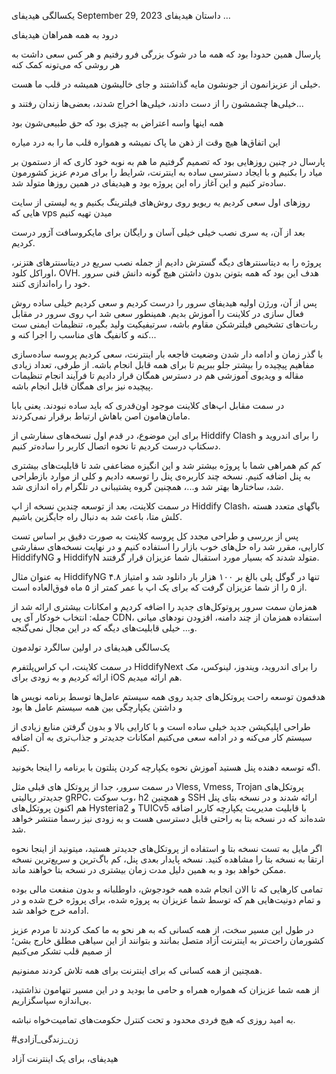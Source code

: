 یکسالگی هیدیفای
September 29, 2023
داستان هیدیفای …

درود به همه همراهان هیدیفای

پارسال همین حدودا بود که همه ما در شوک بزرگی فرو رفتیم و هر کس سعی داشت به هر روشی که می‌تونه کمک کنه

خیلی از عزیزانمون از جونشون مایه گذاشتند و جای خالیشون همیشه در قلب ما هست.

خیلی‌ها چشمشون را از دست دادند، خیلی‌ها اخراج شدند، بعضی‌ها زندان رفتند و...

همه اینها واسه اعتراض به چیزی بود که حق طبیعی‌شون بود

این اتفاق‌ها هیچ وقت از ذهن ما پاک نمیشه و همواره قلب ما را به درد میاره



پارسال در چنین روزهایی بود که تصمیم گرفتیم ما هم به نوبه خود کاری که از دستمون بر میاد را بکنیم و با ایجاد دسترسی ساده به اینترنت، شرایط را برای مردم عزیز کشورمون ساده‌تر کنیم و این آغاز راه این پروژه بود و هیدیفای در همین روزها متولد شد. 



روزهای اول سعی کردیم یه ریویو روی روش‌های فیلترینگ بکنیم و یه لیستی از سایت هایی که vps میدن تهیه کنیم 



بعد از آن، یه سری نصب خیلی خیلی آسان و رایگان برای مایکروسافت آژور درست کردیم. 



پروژه را به دیتاسنترهای دیگه گسترش دادیم از جمله نصب سریع در دیتاسنترهای هتزنر،  اوراکل کلود،  OVH. هدف این بود که همه بتونن بدون‌ داشتن هیچ گونه دانش فنی سرور خود را راه‌اندازی کنند.



پس از آن، ورژن اولیه هیدیفای سرور را درست کردیم و سعی کردیم خیلی ساده روش فعال سازی در کلاینت را آموزش بدیم. همینطور سعی شد اپ روی سرور در مقابل ربات‌های تشخیص فیلترشکن مقاوم باشه، سرتیفیکیت ولید بگیره، تنظیمات ایمنی ست کنه و کانفیگ های مناسب را اجرا کنه و...



با گذر زمان و ادامه دار شدن وضعیت فاجعه بار اینترنت، سعی کردیم پروسه ساده‌سازی مفاهیم پیچیده را بیشتر جلو ببریم تا برای همه قابل انجام باشه. از طرفی، تعداد زیادی مقاله و ویدیوی آموزشی هم در دسترس همگان قرار دادیم تا فرآیند انجام تنظیمات پیچیده نیز برای همگان قابل انجام باشه. 





در سمت مقابل اپ‌های کلاینت موجود اون‌قدری که باید ساده نبودند. یعنی بابا مامان‌هامون اصن باهاش ارتباط برقرار نمی‌کردند. 



برای این موضوع، در قدم اول نسخه‌های سفارشی از Hiddify Clash را برای اندروید و دسکتاپ درست کردیم تا نحوه اتصال کاربر را ساده‌تر کنیم. 



کم کم همراهی شما با پروژه بیشتر شد و این انگیزه مضاعفی شد تا قابلیت‌های بیشتری به پنل اضافه کنیم. نسخه چند کاربره‌ی پنل را توسعه دادیم و کلی از موارد بازطراحی شد، ساختارها بهتر شد و...، همچنین گروه پشتیبانی در تلگرام راه اندازی شد.



در سمت کلاینت، بعد از توسعه چندین نسخه از اپ Hiddify Clash، باگهای متعدد هسته کلش متا، باعث شد به دنبال راه جایگزین باشیم. 

پس از بررسی و طراحی مجدد کل پروسه کلاینت به صورت دقیق بر اساس تست کارایی، مقرر شد راه حل‌های خوب بازار را استفاده کنیم و در نهایت نسخه‌های سفارشی HiddifyNG و HiddifyN متولد شدند که بسیار مورد استقبال شما عزیزان قرار گرفتند. 

به عنوان مثال HiddifyNG تنها در گوگل پلی بالغ بر ۱۰۰ هزار بار دانلود شد و امتیاز ۴.۸ از ۵ را از شما عزیزان گرفت که برای یک اپ با عمر کمتر از ۵ ماه فوق‌العاده است. 



همزمان سمت سرور پروتوکل‌های جدید را اضافه کردیم و امکانات بیشتری ارائه شد از جمله: انتخاب خودکار آی پی CDN، استفاده همزمان از چند دامنه، افزودن نودهای میانی و... خیلی قابلیت‌های دیگه که در این مجال نمی‌گنجه.





یک‌سالگی هیدیفای
در اولین سالگرد تولدمون

در سمت کلاینت، اپ کراس‌پلتفرم HiddifyNext را برای اندروید، ویندوز، لینوکس، مک ارائه کردیم و به زودی برای iOS هم ارائه میدیم.  

هدفمون توسعه راحت پروتکل‌های جدید روی همه سیستم عامل‌ها توسط برنامه نویس ها و داشتن یکپارچگی بین همه سیستم عامل ها بود

طراحی اپلیکیشن جدید خیلی ساده است و با کارایی بالا و بدون گرفتن منابع زیادی از سیستم کار می‌کنه و در ادامه سعی می‌کنیم امکانات جدیدتر و جذاب‌تری به آن اضافه کنیم.



اگه توسعه دهنده پنل هستید آموزش نحوه یکپارچه کردن پنلتون با برنامه را اینجا بخونید.





در سمت سرور، جدا از پروتکل های قبلی مثل Vless, Vmess, Trojan پروتکل‌های جدیدتر ریالیتی gRPC، وب سوکت، h2 و همچنین SSH ارائه شدند و در نسخه بتای پنل هم اکنون پروتکل‌های Hysteria2 و TUICv5 با قابلیت مدیریت یکپارچه کاربر اضافه شده‌اند که در نسخه بتا به راحتی قابل دسترسی هست و به زودی نیز رسما منتشر خواهد شد. 

اگر مایل به تست نسخه بتا و استفاده از پروتکل‌های جدیدتر هستید، میتونید از اینجا نحوه ارتقا به نسخه بتا را مشاهده کنید. نسخه پایدار بعدی پنل، کم باگ‌ترین و سریع‌ترین نسخه ممکن خواهد بود و به همین دلیل مدت زمان بیشتری در نسخه بتا خواهند ماند.



تمامی کارهایی که تا الان انجام شده همه خودجوش، داوطلبانه و بدون منفعت مالی بوده و تمام دونیت‌هایی هم که توسط شما عزیزان به پروژه شده، برای پروژه خرج شده و در ادامه خرج خواهد شد.

در طول این مسیر سخت، از همه کسانی که به هر نحو به ما کمک کردند تا مردم عزیز کشورمان راحت‌تر به اینترنت آزاد متصل بمانند و بتوانند از این سیاهی مطلق خارج بشن؛ از صمیم قلب تشکر می‌کنیم



همچنین از همه کسانی که برای اینترنت برای همه تلاش کردند ممنونیم.

از همه شما عزیزان که همواره همراه و حامی ما بودید و در این مسیر تنهامون نذاشتید، بی‌اندازه سپاسگزاریم. 

به امید روزی که هیچ فردی محدود و تحت کنترل حکومت‌های تمامیت‌خواه نباشه.

#زن_زندگی_آزادی

هیدیفای، برای یک اینترنت آزاد
